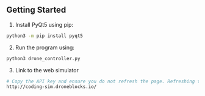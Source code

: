 ## Getting Started

1. Install PyQt5 using pip:
```bash
python3 -m pip install pyqt5
```

2. Run the program using:
```bash
python3 drone_controller.py
```

3. Link to the web simulator
```bash
# Copy the API key and ensure you do not refresh the page. Refreshing the page creates a new API key.
http://coding-sim.droneblocks.io/
```